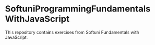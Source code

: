 # SoftuniProgrammingFundamentalsWithJavaScript

This repository contains exercises from Softuni Fundamentals with JavaScript.
